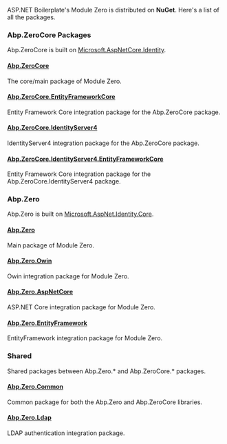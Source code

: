 ASP.NET Boilerplate's Module Zero is distributed on **NuGet**. Here's a
list of all the packages.

### Abp.ZeroCore Packages

Abp.ZeroCore is built on
[Microsoft.AspNetCore.Identity](http://www.nuget.org/packages/Microsoft.AspNetCore.Identity).

#### [Abp.ZeroCore](http://www.nuget.org/packages/Abp.ZeroCore)

The core/main package of Module Zero.

#### [Abp.ZeroCore.EntityFrameworkCore](http://www.nuget.org/packages/Abp.ZeroCore.EntityFrameworkCore)

Entity Framework Core integration package for the Abp.ZeroCore package.

#### [Abp.ZeroCore.IdentityServer4](http://www.nuget.org/packages/Abp.ZeroCore.IdentityServer4)

IdentityServer4 integration package for the Abp.ZeroCore package.

#### [Abp.ZeroCore.IdentityServer4.EntityFrameworkCore](http://www.nuget.org/packages/Abp.ZeroCore.IdentityServer4.EntityFrameworkCore)

Entity Framework Core integration package for the
Abp.ZeroCore.IdentityServer4 package.

### Abp.Zero

Abp.Zero is built on
[Microsoft.AspNet.Identity.Core](http://www.nuget.org/packages/Microsoft.AspNet.Identity.Core).

#### [Abp.Zero](http://www.nuget.org/packages/Abp.Zero)

Main package of Module Zero.

#### [Abp.Zero.Owin](http://www.nuget.org/packages/Abp.Zero.Owin)

Owin integration package for Module Zero.

#### [Abp.Zero.AspNetCore](http://www.nuget.org/packages/Abp.Zero.AspNetCore)

ASP.NET Core integration package for Module Zero.

#### [Abp.Zero.EntityFramework](http://www.nuget.org/packages/Abp.Zero.EntityFramework)

EntityFramework integration package for Module Zero.

### Shared

Shared packages between Abp.Zero.\* and Abp.ZeroCore.\* packages.

#### [Abp.Zero.Common](http://www.nuget.org/packages/Abp.Zero.Common)

Common package for both the Abp.Zero and Abp.ZeroCore libraries.

#### [Abp.Zero.Ldap](http://www.nuget.org/packages/Abp.Zero.Ldap)

LDAP authentication integration package.
